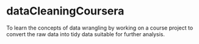 dataCleaningCoursera
====================

To learn the concepts of data wrangling by working on a course project to convert the raw data into tidy data suitable for further analysis.

